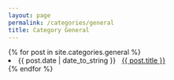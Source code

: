 ```yaml
---
layout: page
permalink: /categories/general
title: Category General
---
```



<div id="archives">
  <div class="archive-group">
    {% for post in site.categories.general %}
       <li>
          <span>{{ post.date | date_to_string }}</span> &nbsp; 
          <a href="/nova64{{ post.url }}">{{ post.title }}</a>
       </li>
    {% endfor %}
  </div>
</div>